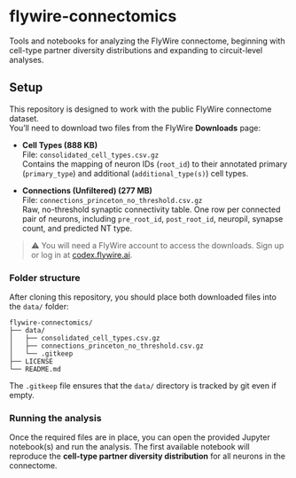 # flywire-connectomics
Tools and notebooks for analyzing the FlyWire connectome, beginning with cell-type partner diversity distributions and expanding to circuit-level analyses.

## Setup

This repository is designed to work with the public FlyWire connectome dataset.  
You’ll need to download two files from the FlyWire **Downloads** page:  

- **Cell Types (888 KB)**  
  File: `consolidated_cell_types.csv.gz`  
  Contains the mapping of neuron IDs (`root_id`) to their annotated primary (`primary_type`) and additional (`additional_type(s)`) cell types.  

- **Connections (Unfiltered) (277 MB)**  
  File: `connections_princeton_no_threshold.csv.gz`  
  Raw, no-threshold synaptic connectivity table. One row per connected pair of neurons, including `pre_root_id`, `post_root_id`, neuropil, synapse count, and predicted NT type.  

> ⚠️ You will need a FlyWire account to access the downloads. Sign up or log in at [codex.flywire.ai](https://codex.flywire.ai).

### Folder structure

After cloning this repository, you should place both downloaded files into the `data/` folder:

```text
flywire-connectomics/
├── data/
│   ├── consolidated_cell_types.csv.gz
│   ├── connections_princeton_no_threshold.csv.gz
│   └── .gitkeep
├── LICENSE
└── README.md
```

The `.gitkeep` file ensures that the `data/` directory is tracked by git even if empty.

### Running the analysis

Once the required files are in place, you can open the provided Jupyter notebook(s) and run the analysis. The first available notebook will reproduce the **cell-type partner diversity distribution** for all neurons in the connectome.

